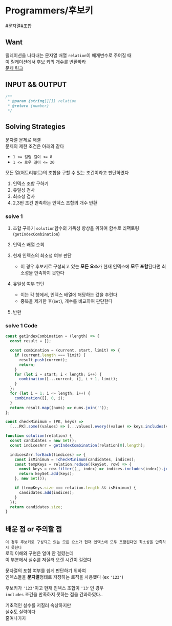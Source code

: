 # Programmers/후보키

#문자열#조합

## Want

릴레이션을 나타내는 문자열 배열 `relation`이 매개변수로 주어질 때  
이 릴레이션에서 후보 키의 개수를 반환하라  
[문제 링크](https://school.programmers.co.kr/learn/courses/30/lessons/42890)

## INPUT && OUTPUT

```js
/**
 * @param {string[][]} relation
 * @return {number}
 */
```

## Solving Strategies

문자열 문제로 해결  
문제의 제한 조건은 아래와 같다

- `1 <= 컬럼 길이 <= 8`
- `1 <= 로우 길이 <= 20`

모든 열(어트리뷰트)의 조합을 구할 수 있는 조건이라고 판단하였다

1. 인덱스 조합 구하기
2. 유일성 검사
3. 최소성 검사
4. 2,3번 조건 만족하는 인덱스 조합의 개수 반환

### solve 1

1. 조합 구하기 `solution`함수의 가독성 향상을 위하여 함수로 리팩토링(`getIndexCombination`)
2. 인덱스 배열 순회
3. 현재 인덱스의 최소성 여부 판단

   - 이 경우 후보키로 구성되고 있는 **모든 요소**가 현재 인덱스에 **모두 포함**된다면 최소성을 만족하지 못한다

4. 유일성 여부 판단

   - 이는 각 행에서, 인덱스 배열에 해당하는 값을 추린다
   - 중복을 제거한 후(`Set`), 개수를 비교하여 판단한다

5. 반환

### solve 1 Code

```js
const getIndexCombination = (length) => {
  const result = [];

  const combination = (current, start, limit) => {
    if (current.length === limit) {
      result.push(current);
      return;
    }
    for (let i = start; i < length; i++) {
      combination([...current, i], i + 1, limit);
    }
  };
  for (let i = 1; i <= length; i++) {
    combination([], 0, i);
  }
  return result.map((nums) => nums.join(''));
};

const checkMinimum = (PK, keys) =>
  [...PK].some((values) => [...values].every((value) => keys.includes(value)));

function solution(relation) {
  const candidates = new Set();
  const indicesArr = getIndexCombination(relation[0].length);

  indicesArr.forEach((indices) => {
    const isMinimun = !checkMinimum(candidates, indices);
    const tempKeys = relation.reduce((keySet, row) => {
      const keys = row.filter((_, index) => indices.includes(index)).join('');
      return keySet.add(keys);
    }, new Set());

    if (tempKeys.size === relation.length && isMinimun) {
      candidates.add(indices);
    }
  });
  return candidates.size;
}
```

## 배운 점 or 주의할 점

`이 경우 후보키로 구성되고 있는 모든 요소가 현재 인덱스에 모두 포함된다면 최소성을 만족하지 못한다`  
로직 이해와 구현은 얼마 안 걸렸는데  
이 부분에서 실수를 저질러 오랜 시간이 걸렸다

문자열의 포함 여부를 쉽게 판단하기 위하여  
인덱스들을 **문자열**형태로 저장하는 로직을 사용했다 (ex `'123'`)

후보키가 `'123'`이고 현재 인덱스 조합이 `'13'`인 경우  
`includes` 조건을 만족하지 못하는 점을 간과하였다..

기초적인 실수를 저질러 속상하지만  
실수도 실력이다  
줄여나가자
